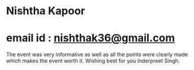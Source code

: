 # Nishtha Kapoor
# email id : nishthak36@gmail.com
The event was very informative as well as all the points were clearly made which makes the event worth it.
Wishing best for you Inderpreet Singh.
